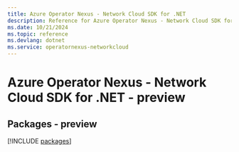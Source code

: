 ```yaml
---
title: Azure Operator Nexus - Network Cloud SDK for .NET
description: Reference for Azure Operator Nexus - Network Cloud SDK for .NET
ms.date: 10/21/2024
ms.topic: reference
ms.devlang: dotnet
ms.service: operatornexus-networkcloud
---
```

# Azure Operator Nexus - Network Cloud SDK for .NET - preview
## Packages - preview
[!INCLUDE [packages](operator-nexus---network-cloud-index.md)]